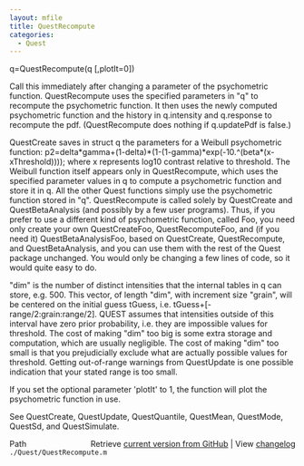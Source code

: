 ```yaml
---
layout: mfile
title: QuestRecompute
categories:
  - Quest
---
```


q=QuestRecompute\(q \[,plotIt=0\]\)

Call this immediately after changing a parameter of the psychometric
function. QuestRecompute uses the specified parameters in "q" to
recompute the psychometric function. It then uses the newly computed
psychometric function and the history in q.intensity and q.response
to recompute the pdf. \(QuestRecompute does nothing if q.updatePdf is
false.\)

QuestCreate saves in struct q the parameters for a Weibull psychometric function:
p2=delta\*gamma\+\(1\-delta\)\*\(1\-\(1\-gamma\)\*exp\(\-10.^\(beta\*\(x\-xThreshold\)\)\)\);
where x represents log10 contrast relative to threshold. The Weibull
function itself appears only in QuestRecompute, which uses the
specified parameter values in q to compute a psychometric function
and store it in q. All the other Quest functions simply use the
psychometric function stored in "q". QuestRecompute is called solely
by QuestCreate and QuestBetaAnalysis \(and possibly by a few user
programs\). Thus, if you prefer to use a different kind of
psychometric function, called Foo, you need only create your own
QuestCreateFoo, QuestRecomputeFoo, and \(if you need it\)
QuestBetaAnalysisFoo, based on QuestCreate, QuestRecompute, and
QuestBetaAnalysis, and you can use them with the rest of the Quest
package unchanged. You would only be changing a few lines of code,
so it would quite easy to do.

"dim" is the number of distinct intensities that the internal tables in q can store,
e.g. 500. This vector, of length "dim", with increment size "grain",
will be centered on the initial guess tGuess, i.e.
tGuess\+\[\-range/2:grain:range/2\]. QUEST assumes that intensities outside
of this interval have zero prior probability, i.e. they are impossible
values for threshold. The cost of making "dim" too big is some extra
storage and computation, which are usually negligible. The cost of
making "dim" too small is that you prejudicially exclude what are
actually possible values for threshold. Getting out\-of\-range warnings
from QuestUpdate is one possible indication that your stated range is
too small.

If you set the optional parameter 'plotIt' to 1, the function will plot
the psychometric function in use.

See QuestCreate, QuestUpdate, QuestQuantile, QuestMean, QuestMode,
QuestSd, and QuestSimulate.


<div class="code_header" style="text-align:right;">
  <span style="float:left;">Path&nbsp;&nbsp;</span> <span class="counter">Retrieve <a href=
  "https://raw.github.com/Psychtoolbox-3/Psychtoolbox-3/beta/./Quest/QuestRecompute.m">current version from GitHub</a> | View <a href=
  "https://github.com/Psychtoolbox-3/Psychtoolbox-3/commits/beta/./Quest/QuestRecompute.m">changelog</a></span>
</div>
<div class="code">
  <code>./Quest/QuestRecompute.m</code>
</div>
